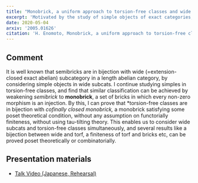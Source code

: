 ```yaml
---
title: "Monobrick, a uniform approach to torsion-free classes and wide subcategories"
excerpt: 'Motivated by the study of simple objects of exact categories, I proposed the notion of monobricks, which enables us to study wide subcategories and torsion-free classes simultaneously.'
date: 2020-05-04
arxiv: '2005.01626'
citation: 'H. Enomoto, Monobrick, a uniform approach to torsion-free classes and wide subcategories, arXiv:2005.01626.'
---
```


## Comment
It is well known that semibricks are in bijection with wide (=extension-closed exact abelian) subcategory in a length abelian category, by considering simple objects in wide subcats. I continue studying simples in torsion-free classes, and find that similar classification can be achieved by weakening *semibrick* to **monobrick**, a set of bricks in which every non-zero morphism is an injection. By this, I can prove that *torsion-free classes are in bijection with *cofinally closed monobrick,* a monobrick satisfying some poset theoretical condition, without any assumption on functorially finiteness, without using tau-tilting theory. This enables us to consider wide subcats and torsion-free classes simultaneously, and several results like a bijection between wide and torf, a finiteness of torf and bricks etc, can be proved poset theoretically or combinatorially.

## Presentation materials
- [Talk Video (Japanese, Rehearsal)](https://www.youtube.com/watch?v=7yYvRPlmuB4)
